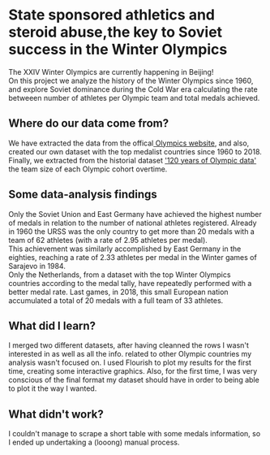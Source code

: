 # State sponsored athletics and steroid abuse,the key to Soviet success in the Winter Olympics
The XXIV Winter Olympics are currently happening in Beijing!<br>
On this project we analyze the history of the Winter Olympics since 1960, and explore Soviet dominance during the Cold War era calculating the rate betweeen number of athletes per Olympic team and total medals achieved. 

<h2>Where do our data come from?</h2>
 <p>We have extracted the data from the offical<a href="https://olympics.com/"> Olympics website</a>, and also, created our own dataset with the top medalist countries since 1960 to 2018. Finally, we extracted from the historial dataset <a href="https://www.kaggle.com/heesoo37/120-years-of-olympic-history-athletes-and-results">'120 years of Olympic data' </a>the team size of each Olympic cohort overtime.</p>

<h2>Some data-analysis findings</h2>
Only the Soviet Union and East Germany have achieved the highest number of medals in relation to the number of national athletes registered. Already in 1960 the URSS was the only country to get more than 20 medals with a team of 62 athletes (with a rate of 2.95 athletes per medal).
<br>
This achievement was similarly accomplished by East Germany in the eighties, reaching a rate of 2.33 athletes per medal in the Winter games of Sarajevo in 1984. 
</br>
Only the Netherlands, from a dataset with the top Winter Olympics countries according to the medal tally, have repeatedly performed with a better medal rate. Last games, in 2018, this small European nation accumulated a total of 20 medals with a full team of 33 athletes. 

<h2>What did I learn?</h2>
I merged two different datasets, after having cleanned the rows I wasn't interested in as well as all the info. related to other Olympic countries my analysis wasn't focused on. I used Flourish to plot my results for the first time, creating some interactive graphics. Also, for the first time, I was very conscious of the final format my dataset should have in order to being able to plot it the way I wanted. 

<h2>What didn't work?</h2>
I couldn't manage to scrape a short table with some medals information, so I ended up undertaking a (looong) manual process. 

